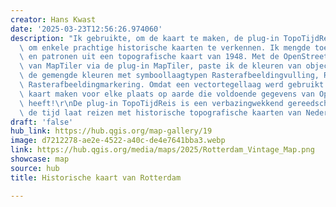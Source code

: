 ```yaml
---
creator: Hans Kwast
date: '2025-03-23T12:56:26.974060'
description: "Ik gebruikte, om de kaart te maken, de plug-in TopoTijdReis in QGIS\
  \ om enkele prachtige historische kaarten te verkennen. Ik mengde toen vul- en lijnkleuren\
  \ en patronen uit een topografische kaart van 1948. Met de OpenStreetMap vectortegel\
  \ van MapTiler via de plug-in MapTiler, paste ik de kleuren van objecten aan met\
  \ de gemengde kleuren met symboollaagtypen Rasterafbeeldingvulling, Rasterlijn en\
  \ Rasterafbeeldingmarkering. Omdat een vectortegellaag werd gebruikt kan ik deze\
  \ kaart maken voor elke plaats op aarde die voldoende gegevens van OpenStreetMap\
  \ heeft!\r\nDe plug-in TopoTijdReis is een verbazingwekkend gereedschap dat u door\
  \ de tijd laat reizen met historische topografische kaarten van Nederland in QGIS!"
draft: 'false'
hub_link: https://hub.qgis.org/map-gallery/19
image: d7212278-ae2e-4522-a40c-de4e7641bba3.webp
link: https://hub.qgis.org/media/maps/2025/Rotterdam_Vintage_Map.png
showcase: map
source: hub
title: Historische kaart van Rotterdam

---
```

